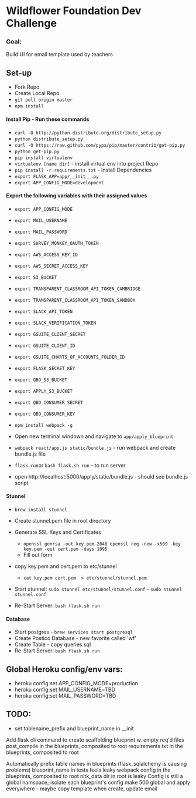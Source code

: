 # Wildflower Foundation Dev Challenge

### Goal:
Build UI for email template used by teachers

## Set-up
* Fork Repo
* Create Local Repo
* `git pull origin master`
* `npm install`

#### Install Pip - Run these commands
* `curl -O http://python-distribute.org/distribute_setup.py`
* `python distribute_setup.py`
* `curl -O https://raw.github.com/pypa/pip/master/contrib/get-pip.py`
* `python get-pip.py`
* `pip install virtualenv`
* `virtualenv [name dir]` - install virtual env into project Repo
* `pip install -r requirements.txt` - Install Dependencies
* `export FLASK_APP=app/__init__.py`
* `export APP_CONFIG_MODE=development`

#### Export the following variables with their assigned values
* `export APP_CONFIG_MODE`
* `export MAIL_USERNAME`
* `export MAIL_PASSWORD`
* `export SURVEY_MONKEY_OAUTH_TOKEN`
* `export AWS_ACCESS_KEY_ID`
* `export AWS_SECRET_ACCESS_KEY`
* `export S3_BUCKET`
* `export TRANSPARENT_CLASSROOM_API_TOKEN_CAMBRIDGE`
* `export TRANSPARENT_CLASSROOM_API_TOKEN_SANDBOX`
* `export SLACK_API_TOKEN`
* `export SLACK_VERIFICATION_TOKEN`
* `export GSUITE_CLIENT_SECRET`
* `export GSUITE_CLIENT_ID`
* `export GSUITE_CHARTS_OF_ACCOUNTS_FOLDER_ID`
* `export FLASK_SECRET_KEY`
* `export QBO_S3_BUCKET`
* `export APPLY_S3_BUCKET`
* `export QBO_CONSUMER_SECRET`
* `export QBO_CONSUMER_KEY`

* `npm install webpack -g`
* Open new terminal windown and navigate to `app/apply_blueprint`
* `webpack react/app.js static/bundle.js` - run webpack and create bundle.js file
* `flask run`or `bash flask.sh run` - to run server
* open http://localhost:5000/apply/static/bundle.js - should see bundle.js script

#### Stunnel
* `brew install stunnel`
* Create stunnel.pem file in root directory
* Generate SSL Keys and Certificates
  -   `openssl genrsa -out key.pem 2048
      openssl req -new -x509 -key key.pem -out cert.pem -days 1095`
  - Fill out form
* copy key.pem and cert.pem to etc/stunnel
    -  `cat key.pem cert.pem  > etc/stunnel/stunnel.pem`

* Start stunnel:  `sudo stunnel etc/stunnel/stunnel.conf` - `sudo stunnel stunnel.conf`
* Re-Start Server: `bash flask.sh run`

#### Database
* Start postgres - `brew services start postgresql`
* Create Postico Database - new favorite called 'wf'
* Create Table - copy queries.sql
* Re-Start Server: `bash flask.sh run`


## Global Heroku config/env vars:

  - heroku config:set APP_CONFIG_MODE=production
  - heroku config:set MAIL_USERNAME=TBD
  - heroku config:set MAIL_PASSWORD=TBD


## TODO:
  - set tablename_prefix and blueprint_name in __init


  Add flask cli command to create scaffolding blueprint w. empty req'd files
  post_compile in the blueprints, composited to root
  requirements.txt in the blueprints, composited to root


  Automatically prefix table names in blueprints (flask_sqlalchemy is causing problems)
  blueprint_name in tests feels leaky
  webpack config in the blueprints, composited to root
  nltk_data dir in root is leaky
  Config is still a global namspace; isolate each blueprint's config
  make 500 global and apply everywhere -  maybe copy template when create, update email
